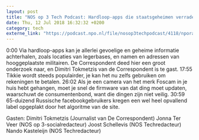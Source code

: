 ```yaml
---
layout: post
title: "NOS op 3 Tech Podcast: Hardloop-apps die staatsgeheimen verraden"
date: Thu, 12 Jul 2018 16:32:32 +0200
category: tech
externe_link: "https://podcast.npo.nl/file/nosop3techpodcast/4118/nporadio1_nosop3techpodcast_20180712_nos-op-3-tech-podcast-hardloop-apps-die-staatsgeheimen-verraden.mp3"
---
```


0:00 Via hardloop-apps kan je allerlei gevoelige en geheime informatie achterhalen, zoals locaties van legerbases, en namen en adressen van hooggeplaatste militairen. De Correspondent deed hier een groot onderzoek naar, en Dimitri Tokmetzis van de Correspondent is te gast.
17:55 Tikkie wordt steeds populairder, je kan het nu zelfs gebruiken om rekeningen te betalen.
26:02 Als je een camera van het merk Foscam in je huis hebt gehangen, moet je snel de firmware van dat ding moet updaten, waarschuwt de consumentenbond, want die dingen zijn niet veilig.
30:59 65-duizend Russische facebookgebruikers kregen een wel heel opvallend label opgeplakt door het algoritme van de site.

Gasten:
Dimitri Tokmetzis (Journalist van De Correspondent)
Jonna Ter Veer (NOS op 3-socialredacteur)
Joost Schellevis (NOS Techredacteur)
Nando Kasteleijn (NOS Techredacteur)<img src="http://feeds.feedburner.com/~r/nosop3-tech-podcast/~4/WoTUCik-3eQ" height="1" width="1" alt=""/>
